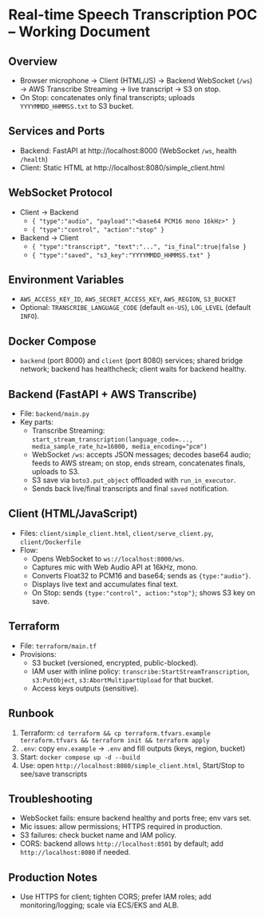 # Real-time Speech Transcription POC – Working Document

## Overview
- Browser microphone → Client (HTML/JS) → Backend WebSocket (`/ws`) → AWS Transcribe Streaming → live transcript → S3 on stop.
- On Stop: concatenates only final transcripts; uploads `YYYYMMDD_HHMMSS.txt` to S3 bucket.

## Services and Ports
- Backend: FastAPI at http://localhost:8000 (WebSocket `/ws`, health `/health`)
- Client: Static HTML at http://localhost:8080/simple_client.html

## WebSocket Protocol
- Client → Backend
  - `{ "type":"audio", "payload":"<base64 PCM16 mono 16kHz>" }`
  - `{ "type":"control", "action":"stop" }`
- Backend → Client
  - `{ "type":"transcript", "text":"...", "is_final":true|false }`
  - `{ "type":"saved", "s3_key":"YYYYMMDD_HHMMSS.txt" }`

## Environment Variables
- `AWS_ACCESS_KEY_ID`, `AWS_SECRET_ACCESS_KEY`, `AWS_REGION`, `S3_BUCKET`
- Optional: `TRANSCRIBE_LANGUAGE_CODE` (default `en-US`), `LOG_LEVEL` (default `INFO`).

## Docker Compose
- `backend` (port 8000) and `client` (port 8080) services; shared bridge network; backend has healthcheck; client waits for backend healthy.

## Backend (FastAPI + AWS Transcribe)
- File: `backend/main.py`
- Key parts:
  - Transcribe Streaming: `start_stream_transcription(language_code=..., media_sample_rate_hz=16000, media_encoding="pcm")`
  - WebSocket `/ws`: accepts JSON messages; decodes base64 audio; feeds to AWS stream; on stop, ends stream, concatenates finals, uploads to S3.
  - S3 save via `boto3.put_object` offloaded with `run_in_executor`.
  - Sends back live/final transcripts and final `saved` notification.

## Client (HTML/JavaScript)
- Files: `client/simple_client.html`, `client/serve_client.py`, `client/Dockerfile`
- Flow:
  - Opens WebSocket to `ws://localhost:8000/ws`.
  - Captures mic with Web Audio API at 16kHz, mono.
  - Converts Float32 to PCM16 and base64; sends as `{type:"audio"}`.
  - Displays live text and accumulates final text.
  - On Stop: sends `{type:"control", action:"stop"}`; shows S3 key on save.

## Terraform
- File: `terraform/main.tf`
- Provisions:
  - S3 bucket (versioned, encrypted, public-blocked).
  - IAM user with inline policy: `transcribe:StartStreamTranscription`, `s3:PutObject`, `s3:AbortMultipartUpload` for that bucket.
  - Access keys outputs (sensitive).

## Runbook
1. Terraform: `cd terraform && cp terraform.tfvars.example terraform.tfvars && terraform init && terraform apply`
2. `.env`: copy `env.example` → `.env` and fill outputs (keys, region, bucket)
3. Start: `docker compose up -d --build`
4. Use: open `http://localhost:8080/simple_client.html`, Start/Stop to see/save transcripts

## Troubleshooting
- WebSocket fails: ensure backend healthy and ports free; env vars set.
- Mic issues: allow permissions; HTTPS required in production.
- S3 failures: check bucket name and IAM policy.
- CORS: backend allows `http://localhost:8501` by default; add `http://localhost:8080` if needed.

## Production Notes
- Use HTTPS for client; tighten CORS; prefer IAM roles; add monitoring/logging; scale via ECS/EKS and ALB.
